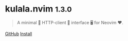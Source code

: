 # kulala.nvim <small>1.3.0</small>

> A minimal 🤏 HTTP-client 🐼 interface 🖥️ for Neovim ❤️.

[GitHub](https://github.com/mistweaverco/kulala.nvim)
[Install](install)
